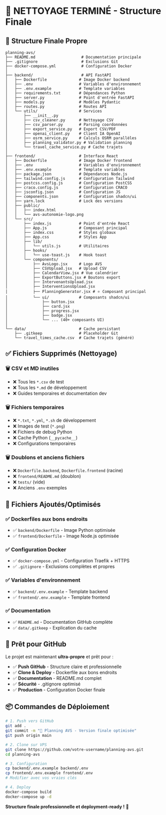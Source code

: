 # 🧹 NETTOYAGE TERMINÉ - Structure Finale

## 📁 Structure Finale Propre

```
planning-avs/
├── README.md                    # Documentation principale
├── .gitignore                   # Exclusions Git
├── docker-compose.yml           # Configuration Docker
│
├── backend/                     # API FastAPI
│   ├── Dockerfile              # Image Docker backend
│   ├── .env                    # Variables d'environnement
│   ├── .env.example            # Template variables
│   ├── requirements.txt        # Dépendances Python
│   ├── server.py               # Point d'entrée FastAPI
│   ├── models.py               # Modèles Pydantic
│   ├── routes.py               # Routes API
│   └── utils/                  # Services
│       ├── __init__.py
│       ├── csv_cleaner.py      # Nettoyage CSV
│       ├── csv_parser.py       # Parsing coordonnées
│       ├── export_service.py   # Export CSV/PDF
│       ├── openai_client.py    # Client IA OpenAI
│       ├── osrm_service.py     # Calculs OSRM parallèles
│       ├── planning_validator.py # Validation planning
│       └── travel_cache_service.py # Cache trajets
│
├── frontend/                   # Interface React
│   ├── Dockerfile              # Image Docker frontend
│   ├── .env                    # Variables d'environnement
│   ├── .env.example            # Template variables
│   ├── package.json            # Dépendances Node.js
│   ├── tailwind.config.js      # Configuration Tailwind
│   ├── postcss.config.js       # Configuration PostCSS
│   ├── craco.config.js         # Configuration CRACO
│   ├── jsconfig.json           # Configuration JS
│   ├── components.json         # Configuration shadcn/ui
│   ├── yarn.lock               # Lock des versions
│   ├── public/
│   │   ├── index.html
│   │   └── avs-autonomie-logo.png
│   └── src/
│       ├── index.js            # Point d'entrée React
│       ├── App.js              # Composant principal
│       ├── index.css           # Styles globaux
│       ├── App.css             # Styles App
│       ├── lib/
│       │   └── utils.js        # Utilitaires
│       ├── hooks/
│       │   └── use-toast.js    # Hook toast
│       └── components/
│           ├── AvsLogo.jsx     # Logo AVS
│           ├── CSVUpload.jsx   # Upload CSV
│           ├── CalendarView.jsx # Vue calendrier
│           ├── ExportButtons.jsx # Boutons export
│           ├── IntervenantsUpload.jsx
│           ├── InterventionsUpload.jsx
│           ├── PlanningGenerator.jsx # ⭐ Composant principal
│           └── ui/             # Composants shadcn/ui
│               ├── button.jsx
│               ├── card.jsx
│               ├── progress.jsx
│               ├── badge.jsx
│               └── ... (40+ composants UI)
│
└── data/                       # Cache persistant
    ├── .gitkeep                # Placeholder Git
    └── travel_times_cache.csv  # Cache trajets (généré)
```

## ✅ Fichiers Supprimés (Nettoyage)

### 🗑️ CSV et MD inutiles
- ❌ Tous les `*.csv` de test
- ❌ Tous les `*.md` de développement
- ❌ Guides temporaires et documentation dev

### 🗑️ Fichiers temporaires
- ❌ `*.txt`, `*.yml`, `*.sh` de développement
- ❌ Images de test (`*.png`)
- ❌ Fichiers de debug Python
- ❌ Cache Python (`__pycache__`)
- ❌ Configurations temporaires

### 🗑️ Doublons et anciens fichiers
- ❌ `Dockerfile.backend`, `Dockerfile.frontend` (racine)
- ❌ `frontend/README.md` (doublon)
- ❌ `tests/` (vide)
- ❌ Anciens `.env` exemples

## 🎯 Fichiers Ajoutés/Optimisés

### ✅ Dockerfiles aux bons endroits
- ✅ `backend/Dockerfile` - Image Python optimisée
- ✅ `frontend/Dockerfile` - Image Node.js optimisée

### ✅ Configuration Docker
- ✅ `docker-compose.yml` - Configuration Traefik + HTTPS
- ✅ `.gitignore` - Exclusions complètes et propres

### ✅ Variables d'environnement
- ✅ `backend/.env.example` - Template backend
- ✅ `frontend/.env.example` - Template frontend

### ✅ Documentation
- ✅ `README.md` - Documentation GitHub complète
- ✅ `data/.gitkeep` - Explication du cache

## 🚀 Prêt pour GitHub

Le projet est maintenant **ultra-propre** et prêt pour :
- ✅ **Push GitHub** - Structure claire et professionnelle
- ✅ **Clone & Deploy** - Dockerfile aux bons endroits
- ✅ **Documentation** - README.md complet
- ✅ **Sécurité** - .gitignore optimisé
- ✅ **Production** - Configuration Docker finale

## 📦 Commandes de Déploiement

```bash
# 1. Push vers GitHub
git add .
git commit -m "🚀 Planning AVS - Version finale optimisée"
git push origin main

# 2. Clone sur VPS
git clone https://github.com/votre-username/planning-avs.git
cd planning-avs

# 3. Configuration
cp backend/.env.example backend/.env
cp frontend/.env.example frontend/.env
# Modifier avec vos vraies clés

# 4. Deploy
docker-compose build
docker-compose up -d
```

**Structure finale professionnelle et deployment-ready !** 🎯